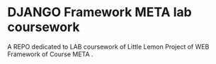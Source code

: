 # DJANGO Framework META lab coursework
 A REPO dedicated to LAB coursework of Little Lemon Project 
 of WEB Framework of Course META .
